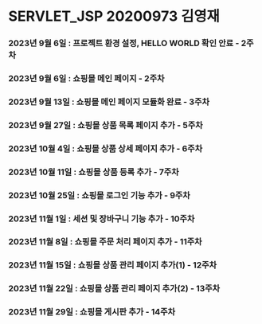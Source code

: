 # SERVLET_JSP 20200973 김영재
### 2023년 9월 6일 : 프로젝트 환경 설정, HELLO WORLD 확인 안료 - 2주차
### 2023년 9월 6일 : 쇼핑몰 메인 페이지 - 2주차
### 2023년 9월 13일 : 쇼핑몰 메인 페이지 모듈화 완료 - 3주차
### 2023년 9월 27일 : 쇼핑몰 상품 목록 페이지 추가 - 5주차
### 2023년 10월 4일 : 쇼핑몰 상품 상세 페이지 추가 - 6주차
### 2023년 10월 11일 : 쇼핑몰 상품 등록 추가 - 7주차
### 2023년 10월 25일 : 쇼핑몰 로그인 기능 추가 - 9주차
### 2023년 11월 1일 : 세션 및 장바구니 기능 추가 - 10주차
### 2023년 11월 8일 : 쇼핑몰 주문 처리 페이지 추가 - 11주차
### 2023년 11월 15일 : 쇼핑몰 상품 관리 페이지 추가(1) - 12주차
### 2023년 11월 22일 : 쇼핑몰 상품 관리 페이지 추가(2) - 13주차
### 2023년 11월 29일 : 쇼핑몰 게시판 추가 - 14주차